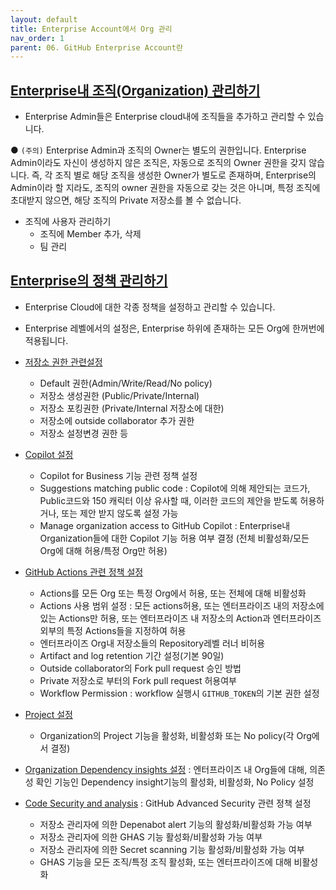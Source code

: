 ```yaml
---
layout: default
title: Enterprise Account에서 Org 관리
nav_order: 1
parent: 06. GitHub Enterprise Account란
---
```



## [Enterprise내 조직(Organization) 관리하기](https://docs.github.com/en/enterprise-cloud@latest/github/setting-up-and-managing-your-enterprise/managing-organizations-in-your-enterprise-account)
  - Enterprise Admin들은 Enterprise cloud내에 조직들을 추가하고 관리할 수 있습니다.
 
  ● `(주의)` Enterprise Admin과 조직의 Owner는 별도의 권한입니다. Enterprise Admin이라도 자신이 생성하지 않은 조직은, 자동으로 조직의 Owner 권한을 갖지 않습니다. 즉, 각 조직 별로 해당 조직을 생성한 Owner가 별도로 존재하며, Enterprise의 Admin이라 할 지라도, 조직의 owner 권한을 자동으로 갖는 것은 아니며, 특정 조직에 초대받지 않으면, 해당 조직의 Private 저장소를 볼 수 없습니다.
  
  - 조직에 사용자 관리하기
     - 조직에 Member 추가, 삭제
     - 팀 관리

## [Enterprise의 정책 관리하기](https://docs.github.com/en/free-pro-team@latest/github/setting-up-and-managing-your-enterprise/setting-policies-for-organizations-in-your-enterprise-account)
  - Enterprise Cloud에 대한 각종 정책을 설정하고 관리할 수 있습니다.
  - Enterprise 레벨에서의 설정은, Enterprise 하위에 존재하는 모든 Org에 한꺼번에 적용됩니다. 

  - [저장소 권한 관련설정](https://docs.github.com/en/enterprise-cloud@latest/github/setting-up-and-managing-your-enterprise/enforcing-repository-management-policies-in-your-enterprise-account)
     - Default 권한(Admin/Write/Read/No policy)
     - 저장소 생성권한 (Public/Private/Internal)
     - 저장소 포킹권한 (Private/Internal 저장소에 대한)
     - 저장소에 outside collaborator 추가 권한
     - 저장소 설정변경 권한 등
  - [Copilot 설정](https://docs.github.com/en/enterprise-cloud@latest/admin/policies/enforcing-policies-for-your-enterprise/enforcing-policies-for-github-copilot-in-your-enterprise)
      - Copilot for Business 기능 관련 정책 설정
      - Suggestions matching public code : Copilot에 의해 제안되는 코드가, Public코드와 150 캐릭터 이상 유사할 때, 이러한 코드의 제안을 받도록 허용하거나, 또는 제안 받지 않도록 설정 가능
      - Manage organization access to GitHub Copilot : Enterprise내 Organization들에 대한 Copilot 기능 허용 여부 결정 (전체 비활성화/모든 Org에 대해 허용/특정 Org만 허용) 
  
  - [GitHub Actions 관련 정책 설정](https://docs.github.com/en/enterprise-cloud@latest/admin/policies/enforcing-policies-for-your-enterprise/enforcing-policies-for-github-actions-in-your-enterprise)
      - Actions를 모든 Org 또는 특정 Org에서 허용, 또는 전체에 대해 비활성화
      - Actions 사용 범위 설정 : 모든 actions허용, 또는 엔터프라이즈 내의 저장소에 있는 Actions만 허용, 또는 엔터프라이즈 내 저장소의 Action과 엔터프라이즈 외부의 특정 Actions들을 지정하여 허용
      - 엔터프라이즈 Org내 저장소들의 Repository레벨 러너 비허용
      - Artifact and log retention 기간 설정(기본 90일)
      - Outside collaborator의 Fork pull request 승인 방법
      - Private 저장소로 부터의 Fork pull request 허용여부
      - Workflow Permission : workflow 실행시 `GITHUB_TOKEN`의 기본 권한 설정

  - [Project 설정](https://docs.github.com/en/enterprise-cloud@latest/github/setting-up-and-managing-your-enterprise/enforcing-project-board-policies-in-your-enterprise-account)
      - Organization의 Project 기능을 활성화, 비활성화 또는 No policy(각 Org에서 결정)

  - [Organization Dependency insights 설정](https://docs.github.com/en/enterprise-cloud@latest/admin/policies/enforcing-policies-for-your-enterprise/enforcing-policies-for-dependency-insights-in-your-enterprise) : 엔터프라이즈 내 Org들에 대해, 의존성 확인 기능인 Dependency insight기능의 활성화, 비활성화, No Policy 설정

  - [Code Security and analysis](https://docs.github.com/en/enterprise-cloud@latest/admin/policies/enforcing-policies-for-your-enterprise/enforcing-policies-for-code-security-and-analysis-for-your-enterprise) : GitHub Advanced Security 관련 정책 설정
      - 저장소 관리자에 의한 Depenabot alert 기능의 활성화/비활성화 가능 여부
      - 저장소 관리자에 의한 GHAS 기능 활성화/비활성화 가능 여부
      - 저장소 관리자에 의한 Secret scanning 기능 활성화/비활성화 가능 여부
      - GHAS 기능을 모든 조직/특정 조직 활성화, 또는 엔터프라이즈에 대해 비활성화